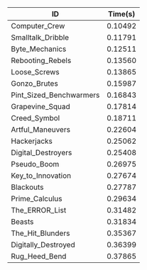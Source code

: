 |ID|Time(s)|
|-|-|
|Computer_Crew|0.10492|
|Smalltalk_Dribble|0.11791|
|Byte_Mechanics|0.12511|
|Rebooting_Rebels|0.13560|
|Loose_Screws|0.13865|
|Gonzo_Brutes|0.15987|
|Pint_Sized_Benchwarmers|0.16843|
|Grapevine_Squad|0.17814|
|Creed_Symbol|0.18711|
|Artful_Maneuvers|0.22604|
|Hackerjacks|0.25062|
|Digital_Destroyers|0.25408|
|Pseudo_Boom|0.26975|
|Key_to_Innovation|0.27674|
|Blackouts|0.27787|
|Prime_Calculus|0.29634|
|The_ERROR_List|0.31482|
|Beasts|0.31834|
|The_Hit_Blunders|0.35367|
|Digitally_Destroyed|0.36399|
|Rug_Heed_Bend|0.37865|
